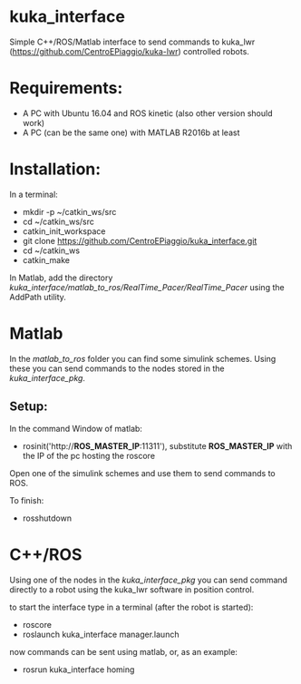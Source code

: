 # kuka_interface
Simple C++/ROS/Matlab interface to send commands to kuka_lwr (https://github.com/CentroEPiaggio/kuka-lwr) controlled robots.

Requirements:
===
- A PC with Ubuntu 16.04 and ROS kinetic (also other version should work)
- A PC (can be the same one) with MATLAB R2016b at least

Installation:
===
In a terminal:
- mkdir -p ~/catkin_ws/src
- cd ~/catkin_ws/src
- catkin_init_workspace
- git clone https://github.com/CentroEPiaggio/kuka_interface.git
- cd ~/catkin_ws
- catkin_make

In Matlab, add the directory *kuka_interface/matlab_to_ros/RealTime_Pacer/RealTime_Pacer* using the AddPath utility.

Matlab
===
In the *matlab_to_ros* folder you can find some simulink schemes. Using these you can send commands to the nodes stored in the *kuka_interface_pkg*.

Setup:
---
In the command Window of matlab:
- rosinit('http://**ROS_MASTER_IP**:11311'), substitute **ROS_MASTER_IP** with the IP of the pc hosting the roscore

Open one of the simulink schemes and use them to send commands to ROS.

To finish:
- rosshutdown

C++/ROS
===
Using one of the nodes in the *kuka_interface_pkg* you can send command directly to a robot using the kuka_lwr software in position control.

to start the interface type in a terminal (after the robot is started):
- roscore
- roslaunch kuka_interface manager.launch

now commands can be sent using matlab, or, as an example:
- rosrun kuka_interface homing